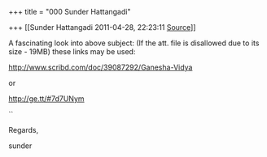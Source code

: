 +++
title = "000 Sunder Hattangadi"

+++
[[Sunder Hattangadi	2011-04-28, 22:23:11 [Source](https://groups.google.com/g/samskrita/c/CcgXXxTsyos)]]



A fascinating look into above subject: (If the att. file is disallowed due to its size - 19MB) these links may be used:





<http://www.scribd.com/doc/39087292/Ganesha-Vidya>



or



<http://ge.tt/#7d7UNym>

``





Regards,



sunder

